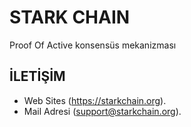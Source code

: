 # STARK CHAIN

Proof Of Active konsensüs mekanizması

## İLETİŞİM

- Web Sites (https://starkchain.org).
- Mail Adresi (support@starkchain.org).
